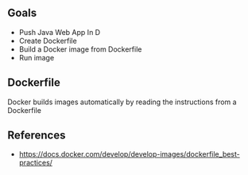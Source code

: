 ## Goals
- Push Java Web App In D
- Create Dockerfile 
- Build a Docker image from Dockerfile
- Run image
## Dockerfile
Docker builds images automatically by reading the instructions from a Dockerfile


## References
- https://docs.docker.com/develop/develop-images/dockerfile_best-practices/

<!--stackedit_data:
eyJoaXN0b3J5IjpbLTc5MjA0OTgxMyw4MTQwOTU5OTYsMTIzOD
U0Njc2LC0xMzA1NDAxNzgzLC0zNTY0NDIwMzgsNDIyNTUwMjld
fQ==
-->